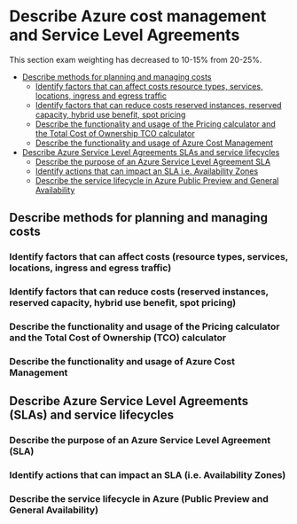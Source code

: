 # Describe Azure cost management and Service Level Agreements

This section exam weighting has decreased to 10-15% from 20-25%.

<!-- TOC depthfrom:2 depthto:3 -->

- [Describe methods for planning and managing costs](#describe-methods-for-planning-and-managing-costs)
  - [Identify factors that can affect costs resource types, services, locations, ingress and egress traffic](#identify-factors-that-can-affect-costs-resource-types-services-locations-ingress-and-egress-traffic)
  - [Identify factors that can reduce costs reserved instances, reserved capacity, hybrid use benefit, spot pricing](#identify-factors-that-can-reduce-costs-reserved-instances-reserved-capacity-hybrid-use-benefit-spot-pricing)
  - [Describe the functionality and usage of the Pricing calculator and the Total Cost of Ownership TCO calculator](#describe-the-functionality-and-usage-of-the-pricing-calculator-and-the-total-cost-of-ownership-tco-calculator)
  - [Describe the functionality and usage of Azure Cost Management](#describe-the-functionality-and-usage-of-azure-cost-management)
- [Describe Azure Service Level Agreements SLAs and service lifecycles](#describe-azure-service-level-agreements-slas-and-service-lifecycles)
  - [Describe the purpose of an Azure Service Level Agreement SLA](#describe-the-purpose-of-an-azure-service-level-agreement-sla)
  - [Identify actions that can impact an SLA i.e. Availability Zones](#identify-actions-that-can-impact-an-sla-ie-availability-zones)
  - [Describe the service lifecycle in Azure Public Preview and General Availability](#describe-the-service-lifecycle-in-azure-public-preview-and-general-availability)

<!-- /TOC -->

## Describe methods for planning and managing costs

### Identify factors that can affect costs (resource types, services, locations, ingress and egress traffic)

### Identify factors that can reduce costs (reserved instances, reserved capacity, hybrid use benefit, spot pricing)

### Describe the functionality and usage of the Pricing calculator and the Total Cost of Ownership (TCO) calculator

### Describe the functionality and usage of Azure Cost Management

## Describe Azure Service Level Agreements (SLAs) and service lifecycles

### Describe the purpose of an Azure Service Level Agreement (SLA)

### Identify actions that can impact an SLA (i.e. Availability Zones)

### Describe the service lifecycle in Azure (Public Preview and General Availability)

